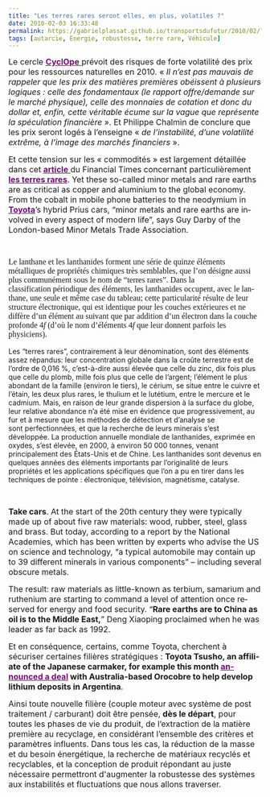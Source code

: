 ```yaml
---
title: "Les terres rares seront elles, en plus, volatiles ?"
date: 2010-02-03 16:33:48
permalink: https://gabrielplassat.github.io/transportsdufutur/2010/02/les-terres-rares-seront-elles-en-plus-volatiles.html
tags: [autarcie, Energie, robustesse, terre rare, Véhicule]
---
```


<p class="MsoNormal"><span><font size="3">Le cercle <strong><span style="text-decoration: underline"><a href="http://www.cercle-cyclope.com/"><font color="#800080">CyclOpe<span style="font-weight: normal"> </span></font></a></span></strong>prévoit des risques de forte volatilité des prix pour les ressources naturelles en 2010. « <em>Il n’est pas mauvais de rappeler que les prix des matières premières obéissent à plusieurs logiques : celle des fondamentaux (le rapport offre/demande sur le marché physique), celle des monnaies de cotation et donc du dollar et, enfin, cette véritable écume sur la vague que représente la spéculation financière</em> ». Et Philippe Chalmin de conclure que les prix seront logés à l’enseigne « <em>de l’instabilité, d’une volatilité extrême, à l’image des marchés financiers </em>». </font></span></p> <p class="MsoNormal"><span><font size="3"></font></span></p> <p class="MsoNormal"><font size="3"><span>Et cette tension sur les « commodités » est largement détaillée dans cet <strong><span style="text-decoration: underline"><a href="http://www.ft.com/cms/s/0/49c3bb14-0c40-11df-8b81-00144feabdc0.html"><font color="#800080">article<span style="font-weight: normal"> </span></font></a></span></strong>du Financial Times concernant particulièrement <strong><span style="text-decoration: underline"><a href="http://www.unige.ch/sciences/chimie/?partages/mendeleev/mendel4.php"><font color="#800080">les terres rares</font></a></span></strong>. </span><span lang="EN">Yet these so-called minor metals and rare earths are as critical as copper and aluminium to the global economy. From the cobalt in mobile phone batteries to the neodymium in <strong><a href="http://markets.ft.com/tearsheets/performance.asp?s=jp:7203"><font color="#800080">Toyota</font></a></strong>’s hybrid Prius cars, “minor metals and rare earths are involved in every aspect of modern life”, says Guy Darby of the London-based Minor Metals Trade Association. </span></font></p> <p class="MsoNormal"><font size="3"><span lang="EN"></span></font> </p> <p class="MsoNormal"><font size="3"><span lang="EN"><font face="TimesNewRoman" size="3"><font face="TimesNewRoman" size="3">Le lanthane et les lanthanides forment une série de quinze éléments métalliques de propriétés chimiques très semblables, que l’on désigne aussi plus communément sous le nom de “terres rares”. Dans la classification périodique des éléments, les lanthanides occupent, avec le lanthane, une seule et même case du tableau; cette particularité résulte de leur structure électronique, qui est identique pour les couches extérieures et ne diffère d’un élément au suivant que par addition d’un électron dans la couche profonde 4</font></font><em><font face="TimesNewRoman,Italic" size="3"><font face="TimesNewRoman,Italic" size="3">f </font></font></em></span></font><font face="TimesNewRoman" size="3"><font face="TimesNewRoman" size="3">(d’où le nom d’éléments 4</font></font><em><font face="TimesNewRoman,Italic" size="3"><font face="TimesNewRoman,Italic" size="3">f </font></font></em><font face="TimesNewRoman" size="3"><font face="TimesNewRoman" size="3">que leur donnent parfois les physiciens). </font></font></p><font size="3"><span lang="EN"> <p class="MsoNormal"></p></span></font>   <!--more--> Les “terres rares”, contrairement à leur dénomination, sont des éléments assez répandus: leur concentration globale dans la croûte terrestre est de l’ordre de 0,016 %, c’est-à-dire aussi élevée que celle du zinc, dix fois plus que celle du plomb, mille fois plus que celle de l’argent; l’élément le plus abondant de la famille (environ le tiers), le cérium, se situe entre le cuivre et l’étain, les deux plus rares, le thulium et le lutétium, entre le mercure et le cadmium. Mais, en raison de leur grande dispersion à la surface du globe, leur relative abondance n’a été mise en évidence que progressivement, au fur et à mesure que les méthodes de détection et d’analyse se sont perfectionnées, et que la recherche de leurs minerais s’est développée. La production annuelle mondiale de lanthanides, exprimée en oxydes, s’est élevée, en 2000, à environ 50 000 tonnes, venant principalement des États-Unis et de Chine. Les lanthanides sont devenus en quelques années des éléments importants par l’originalité de leurs propriétés et les applications spécifiques que l’on a pu en tirer dans les techniques de pointe : électronique, télévision, magnétisme, catalyse. <p class="MsoNormal"> </p> <p class="MsoNormal"><font size="3"><span lang="EN"><strong>Take cars</strong>. At the start of the 20th century they were typically made up of about five raw materials: wood, rubber, steel, glass and brass. But today, according to a report by the National Academies, which has been written by experts who advise the US on science and technology, “a typical automobile may contain up to 39 different minerals in various components” – including several obscure metals.</span></font></p> <p class="MsoNormal"><span lang="EN"><font size="3"></font></span></p> <p class="MsoNormal"><font size="3"><span lang="EN">The result: raw materials as little-known as terbium, samarium and ruthenium are starting to command a level of attention once reserved for energy and food security. “<strong>Rare earths are to China as oil is to the Middle East,</strong>” Deng Xiaoping proclaimed when he was leader as far back as 1992.</span><span lang="EN-GB"></span></font></p> <p class="MsoNormal"><span lang="EN-GB"><font size="3"></font></span></p> <p class="MsoNormal"><font size="3"><span lang="EN-GB">Et en conséquence, certains, comme </span><span lang="EN-GB">Toyota</span><span lang="EN-GB">, cherchent à sécuriser certaines filières stratégiques : </span><span lang="EN"><strong>Toyota Tsusho, an affiliate of the Japanese carmaker, for example this month <span style="text-decoration: underline"><a href="http://www.mineweb.com/mineweb/view/mineweb/en/page36?oid=96253&sn=Detail"><font color="#800080">announced a deal</font></a></span> with Australia-based Orocobre to help develop lithium deposits in Argentina</strong>.</span><span lang="EN-GB"></span></font></p> <p class="MsoNormal"><span lang="EN-GB"><font size="3"></font></span></p> <p class="MsoNormal"><span><font size="3">Ainsi toute nouvelle filière (couple moteur avec système de post traitement / carburant) doit être pensée, <strong>dès le départ</strong>, pour toutes les phases de vie du produit, de l’extraction de la matière première au recyclage, en considérant l’ensemble des critères et paramètres influents. Dans tous les cas, la réduction de la masse et du besoin énergétique, la recherche de matériaux recyclés et recyclables, et la conception de produit répondant au juste nécessaire permettront d'augmenter la robustesse des systèmes aux instabilités et fluctuations que nous allons traverser.</font></span></p>
